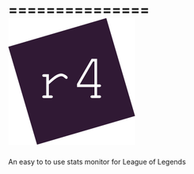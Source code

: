 ===============
<img src="https://raw.githubusercontent.com/r4nd0wn/r4/master/ressources/pictures/r4.svg?sanitize=true">
==================

An easy to to use stats monitor for League of Legends
